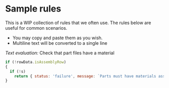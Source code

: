 # Sample rules

This is a WIP collection of rules that we often use. The rules below are useful for common scenarios.

* You may copy and paste them as you wish.
* Multiline text will be converted to a single line

  
*Text evaluation:* Check that part files have a material
```Javascript
if (!rowData.isAssemblyRow)
{
  if (!s)
    return { status: 'failure', message: `Parts must have materials assigned`, passOrBlock: `pass`};
}
```
